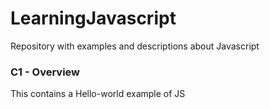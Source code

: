 # LearningJavascript
Repository with examples and descriptions about Javascript

### C1 - Overview
This contains a Hello-world example of JS




